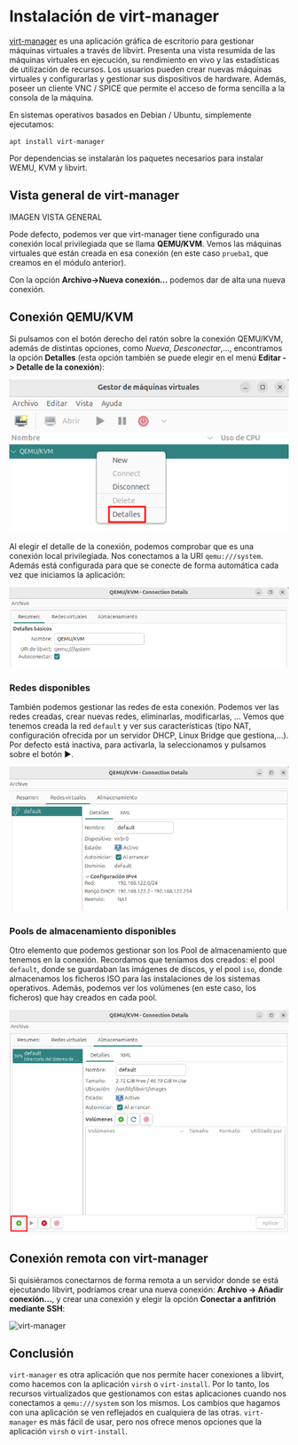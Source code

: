 # Instalación de virt-manager

[virt-manager](https://virt-manager.org/) es una aplicación gráfica de escritorio para gestionar máquinas virtuales a través de libvirt. Presenta una vista resumida de las máquinas virtuales en ejecución, su rendimiento en vivo y las estadísticas de utilización de recursos. Los usuarios pueden crear nuevas máquinas virtuales y configurarlas y gestionar sus dispositivos de hardware. Además, poseer un cliente VNC / SPICE que permite el acceso de forma sencilla a la consola de la máquina.

En sistemas operativos basados en Debian / Ubuntu, simplemente ejecutamos:

```
apt install virt-manager
```

Por dependencias se instalarán los paquetes necesarios para instalar WEMU, KVM y libvirt.

## Vista general de virt-manager

IMAGEN VISTA GENERAL

Pode defecto, podemos ver que virt-manager tiene configurado una conexión local privilegiada que se llama **QEMU/KVM**. Vemos las máquinas virtuales que están creada en esa conexión (en este caso `prueba1`, que creamos en el módulo anterior).

Con la opción **Archivo->Nueva conexión...** podemos dar de alta una nueva conexión.

## Conexión QEMU/KVM

Si pulsamos con el botón derecho del ratón sobre la conexión QEMU/KVM, además de distintas opciones, como *Nueva*, *Desconectar*,..., encontramos la opción **Detalles** (esta opción también se puede elegir en el menú **Editar -> Detalle de la conexión**):

![virt-manager](img/virt-manager2.png)

Al elegir el detalle de la conexión, podemos comprobar que es una conexión local privilegiada. Nos conectamos a la URI `qemu:///system`. Además está configurada para que se conecte de forma automática cada vez que iniciamos la aplicación:

![virt-manager](img/virt-manager3.png)

### Redes disponibles

También podemos gestionar las redes de esta conexión. Podemos ver las redes creadas, crear nuevas redes, eliminarlas, modificarlas, ... Vemos que tenemos creada la red `default` y ver sus características (tipo NAT, configuración ofrecida por un servidor  DHCP, Linux Bridge que gestiona,...). Por defecto está inactiva, para activarla, la seleccionamos y pulsamos sobre el botón ▶.

![virt-manager](img/virt-manager4.png)

### Pools de almacenamiento disponibles

Otro elemento que podemos gestionar son los Pool de almacenamiento que tenemos en la conexión. Recordamos que teníamos dos creados: el pool `default`, donde se guardaban las imágenes de discos, y el pool `iso`, donde almacenamos los ficheros ISO para las instalaciones de los sistemas operativos. Además, podemos ver los volúmenes (en este caso, los ficheros) que hay creados en cada pool.

![virt-manager](img/virt-manager5.png)

## Conexión remota con virt-manager

Si quisiéramos conectarnos de forma remota a un servidor donde se está ejecutando libvirt, podríamos crear una nueva conexión: **Archivo -> Añadir conexión...**, y crear una conexión y elegir la opción **Conectar a anfitrión mediante SSH**:

![virt-manager](img/virt-manager4-1.png)

## Conclusión

`virt-manager` es otra aplicación que nos permite hacer conexiones a libvirt, como hacemos con la aplicación `virsh` o `virt-install`. Por lo tanto, los recursos virtualizados que gestionamos con estas aplicaciones cuando nos conectamos a `qemu:///system` son los mismos. Los cambios que hagamos con una aplicación se ven reflejados en cualquiera de las otras. `virt-manager` es más fácil de usar, pero nos ofrece menos opciones que la aplicación `virsh` o `virt-install`.